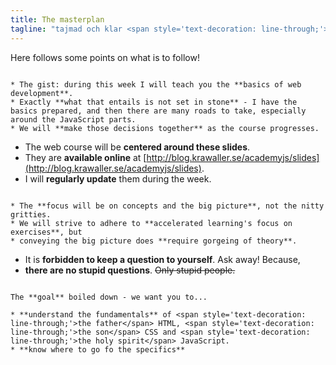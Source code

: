 ```yaml
---
title: The masterplan
tagline: "tajmad och klar <span style='text-decoration: line-through;'>in i minsta detalj</span>"
---
```


Here follows some points on what is to follow!

~~~

* The gist: during this week I will teach you the **basics of web development**.
* Exactly **what that entails is not set in stone** - I have the basics prepared, and then there are many roads to take, especially around the JavaScript parts. 
* We will **make those decisions together** as the course progresses.

~~~

* The web course will be **centered around these slides**.
* They are **available online** at [http://blog.krawaller.se/academyjs/slides](http://blog.krawaller.se/academyjs/slides).
* I will **regularly update** them during the week.

~~~

* The **focus will be on concepts and the big picture**, not the nitty gritties.
* We will strive to adhere to **accelerated learning's focus on exercises**, but
* conveying the big picture does **require gorgeing of theory**.

~~~

* It is **forbidden to keep a question to yourself**. Ask away! Because,
* **there are no stupid questions**. <span style='text-decoration: line-through;'>Only stupid people.</span>

~~~

The **goal** boiled down - we want you to...

* **understand the fundamentals** of <span style='text-decoration: line-through;'>the father</span> HTML, <span style='text-decoration: line-through;'>the son</span> CSS and <span style='text-decoration: line-through;'>the holy spirit</span> JavaScript.
* **know where to go fo the specifics**
